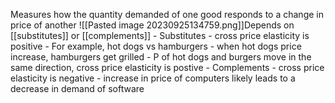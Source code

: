 Measures how the quantity demanded of one good responds to a change in price of another
![[Pasted image 20230925134759.png]]Depends on [[substitutes]] or [[complements]]
	- Substitutes
		- cross price elasticity is positive
		- For example, hot dogs vs hamburgers
			- when hot dogs price increase, hamburgers get grilled
			- P of hot dogs and burgers move in the same direction, cross price elasticity is postive
	- Complements
		- cross price elasticity is negative
			- increase in price of computers likely leads to a decrease in demand of software